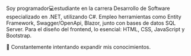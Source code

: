 Soy programador💻estudiante en la carrera Desarrollo de Software especializado en .NET, utilizando C#. Empleo herramientas como Entity Framework, Swagger/OpenApi, Blazor, junto con bases de datos SQL Server. Para el diseño del frontend, lo esencial: HTML, CSS, JavaScript y Bootstrap.

🌱 Constantemente intentando expandir mis conocimientos.
